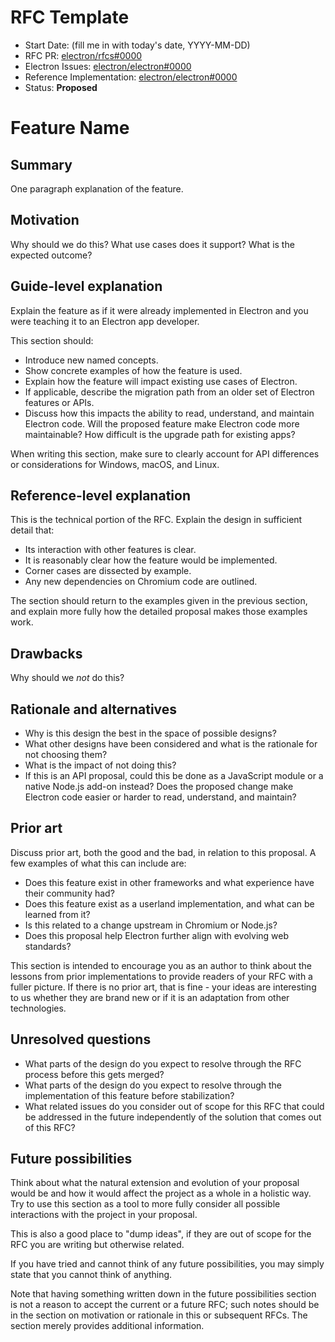 # RFC Template

- Start Date: (fill me in with today's date, YYYY-MM-DD)
- RFC PR: [electron/rfcs#0000](https://github.com/electron/rfcs/pull/0000)
- Electron Issues: [electron/electron#0000](https://github.com/electron/electron/issues/0000)
- Reference Implementation: [electron/electron#0000](https://github.com/electron/electron/pull/0000)
- Status: **Proposed**

# Feature Name

## Summary

One paragraph explanation of the feature.

## Motivation

Why should we do this? What use cases does it support? What is the expected outcome?

## Guide-level explanation

Explain the feature as if it were already implemented in Electron and you were teaching it to
an Electron app developer.

This section should:

- Introduce new named concepts.
- Show concrete examples of how the feature is used.
- Explain how the feature will impact existing use cases of Electron.
- If applicable, describe the migration path from an older set of Electron features or APIs.
- Discuss how this impacts the ability to read, understand, and maintain Electron code. Will the
  proposed feature make Electron code more maintainable? How difficult is the upgrade path for
  existing apps?

When writing this section, make sure to clearly account for API differences or considerations for
Windows, macOS, and Linux.

## Reference-level explanation

This is the technical portion of the RFC. Explain the design in sufficient detail that:

- Its interaction with other features is clear.
- It is reasonably clear how the feature would be implemented.
- Corner cases are dissected by example.
- Any new dependencies on Chromium code are outlined.

The section should return to the examples given in the previous section, and explain more fully how
the detailed proposal makes those examples work.

## Drawbacks

Why should we *not* do this?

## Rationale and alternatives

- Why is this design the best in the space of possible designs?
- What other designs have been considered and what is the rationale for not choosing them?
- What is the impact of not doing this?
- If this is an API proposal, could this be done as a JavaScript module or a native Node.js add-on
  instead? Does the proposed change make Electron code easier or harder to read, understand,
  and maintain?

## Prior art

Discuss prior art, both the good and the bad, in relation to this proposal. A few examples of what
this can include are:

- Does this feature exist in other frameworks and what experience have their community had?
- Does this feature exist as a userland implementation, and what can be learned from it?
- Is this related to a change upstream in Chromium or Node.js?
- Does this proposal help Electron further align with evolving web standards?

This section is intended to encourage you as an author to think about the lessons from prior
implementations to provide readers of your RFC with a fuller picture. If there is no prior art,
that is fine - your ideas are interesting to us whether they are brand new or if it is an
adaptation from other technologies.

## Unresolved questions

- What parts of the design do you expect to resolve through the RFC process before this gets merged?
- What parts of the design do you expect to resolve through the implementation of this feature
  before stabilization?
- What related issues do you consider out of scope for this RFC that could be addressed in the
  future independently of the solution that comes out of this RFC?

## Future possibilities

Think about what the natural extension and evolution of your proposal would be and how it would
affect the project as a whole in a holistic way. Try to use this section as a tool to more fully
consider all possible interactions with the project in your proposal.

This is also a good place to "dump ideas", if they are out of scope for the RFC you are writing but
otherwise related.

If you have tried and cannot think of any future possibilities, you may simply state that you
cannot think of anything.

Note that having something written down in the future possibilities section is not a reason to
accept the current or a future RFC; such notes should be in the section on motivation or
rationale in this or subsequent RFCs. The section merely provides additional information.